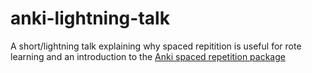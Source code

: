 # anki-lightning-talk
A short/lightning talk explaining why spaced repitition is useful for rote learning and an introduction to the [Anki spaced repetition package](https://apps.ankiweb.net/)

